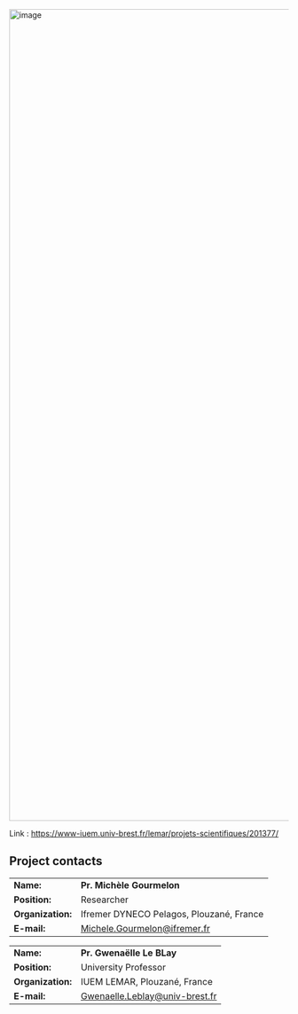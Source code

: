 <img width="1464" alt="image" src="https://github.com/AlexandreMrozinski/Maresistome-rBLAST/assets/114568851/091090be-0b6d-4aa4-bf82-f20d91d955fa">

Link : https://www-iuem.univ-brest.fr/lemar/projets-scientifiques/201377/

## Project contacts 

|     |     |
|:----|:----|
| **Name:** | **Pr. Michèle Gourmelon** |
| **Position:** | Researcher |
| **Organization:** | Ifremer DYNECO Pelagos, Plouzané, France |
| **E-mail:** | <a href="mailto:Michele.Gourmelon@ifremer.fr">Michele.Gourmelon@ifremer.fr</a> |

|     |     |
|:----|:----|
| **Name:** | **Pr. Gwenaëlle Le BLay** |
| **Position:** | University Professor |
| **Organization:** | IUEM LEMAR, Plouzané, France |
| **E-mail:** | <a href="mailto:Gwenaelle.Leblay@univ-brest.fr">Gwenaelle.Leblay@univ-brest.fr</a> |

